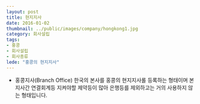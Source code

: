 ```yaml
---
layout: post
title: 현지지사
date: 2016-01-02
thumbnail: ../public/images/company/hongkong1.jpg
category: 회사설립
tags:
- 홍콩
- 회사설립
- 회사종류
lede: "홍콩의 현지지사"
---
```


- 홍콩지사(Branch Office)
  한국의 본사를 홍콩의 현지지사롤 등록하는 형태이며 본지사간 연결회계등 지켜야할 제약등이 많아 은행등를 제외하고는 거의 사용하지 않는 형태입니다.
